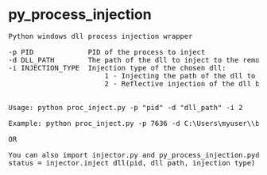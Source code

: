 # py_process_injection
<pre>
Python windows dll process injection wrapper

-p PID             PID of the process to inject
-d DLL_PATH        The path of the dll to inject to the remote process
-i INJECTION_TYPE  Injection type of the chosen dll:
                       1 - Injecting the path of the dll to memory ( using LoadLibrary() ) 
                       2 - Reflective injection of the dll binary to memory


Usage: python proc_inject.py -p "pid" -d "dll_path" -i 2

Example: python proc_inject.py -p 7636 -d C:\Users\myuser\\bad.dll -i 2

OR

You can also import injector.py and py_process_injection.pyd to your project and call it like this:
status = injector.inject_dll(pid, dll_path, injection_type)
</pre>
